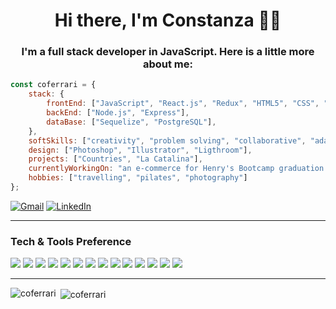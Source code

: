 ### 
<h1 align="center">Hi there, I'm Constanza 👋🏼 </h1>
<h3 align="center">I'm a full stack developer in JavaScript. Here is a little more about me:</h3>

```javascript 
const coferrari = {
    stack: {
        frontEnd: ["JavaScript", "React.js", "Redux", "HTML5", "CSS", "SASS", "LESS"],
        backEnd: ["Node.js", "Express"],
        dataBase: ["Sequelize", "PostgreSQL"],
    },
    softSkills: ["creativity", "problem solving", "collaborative", "adaptability", "commitment", "communication"],
    design: ["Photoshop", "Illustrator", "Ligthroom"],
    projects: ["Countries", "La Catalina"],
    currentlyWorkingOn: "an e-commerce for Henry's Bootcamp graduation project",
    hobbies: ["travelling", "pilates", "photography"]
};
```

[![Gmail](https://img.shields.io/badge/-GMAIL-D14836?style=for-the-badge&logo=gmail&logoColor=white)](mailto:ferrariconstanza@gmail.com)
[![LinkedIn](https://img.shields.io/badge/-LINKEDIN-0077B5?style=for-the-badge&logo=linkedin&logoColor=white)](https://www.linkedin.com/in/constanzaferrari/)

---

### Tech & Tools Preference

<img src = "https://img.shields.io/badge/-JavaScript-eed718?style=flat&logo=javascript&logoColor=ffffff"> <img src = "https://img.shields.io/badge/-React-61DAFB?style=flat-square&logo=react&logoColor=ffffff">
<img src="https://img.shields.io/badge/-Node.js-3C873A?style=flat&logo=Node.js&logoColor=white">
<img src="https://img.shields.io/badge/-Express.js-787878?style=flat">
<img src="https://img.shields.io/badge/-PostgreSQL-336791?style=flat-square&logo=postgresql">
<img src="http://img.shields.io/badge/-Git-F1502F?style=flat&logo=git&logoColor=FFFFFF">
<img src="http://img.shields.io/badge/-Github-000000?style=flat&logo=github&logoColor=FFFFFF">
<img src="http://img.shields.io/badge/-VS%20Code-007ACC?style=flat&logo=visual%20studio%20code&logoColor=white">
<img src="https://img.shields.io/badge/-HTML5-E34F26?style=flat&logo=html5&logoColor=white">
<img src="https://img.shields.io/badge/-CSS3-1572B6?style=flat&logo=css3&logoColor=white">
<img src="https://img.shields.io/badge/-Bootstrap-563D7C?style=flat&logo=bootstrap&logoColor=white">
<img src="https://img.shields.io/badge/-Sass-cc6699?style=flat&logo=sass&logoColor=ffffff">
<img src="https://img.shields.io/badge/-TypeScript-007ACC?style=flat-square&logo=typescript">
<img src="https://img.shields.io/badge/-npm-CB3837?style=flat-square&logo=npm">


---

<p><img align="left" src="https://github-readme-stats.vercel.app/api/top-langs?username=coferrari&show_icons=true&locale=en&layout=compact" alt="coferrari" /></p>
<p>&nbsp;<img align="center" src="https://github-readme-stats.vercel.app/api?username=coferrari&show_icons=true&locale=en" alt="coferrari" /></p>

<!--
**coferrari/coferrari** is a ✨ _special_ ✨ repository because its `README.md` (this file) appears on your GitHub profile.

Here are some ideas to get you started:

-->
